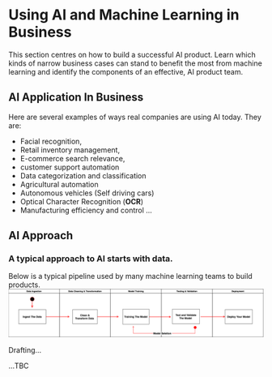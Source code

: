 # Using AI and Machine Learning in Business

This section centres on how to build a successful AI product. Learn which kinds of narrow business cases can stand to benefit the most from machine learning and identify the components of an effective, AI product team.

## AI Application In Business

Here are several examples of ways real companies are using AI today. They are:

- Facial recognition,
- Retail inventory management,
- E-commerce search relevance,
- customer support automation
- Data categorization and classification
- Agricultural automation
- Autonomous vehicles (Self driving cars)
- Optical Character Recognition (**OCR**)
- Manufacturing efficiency and control
  ...

## AI Approach

### A typical approach to AI starts with data.

Below is a typical pipeline used by many machine learning teams to build products.
![Typical AI Pipeline](./images/ml_pipeline.png)

Drafting...
<!-- They are :
Spend some time cleaning and organizing 
It starts with
[ ] To add image for explanation -->

...TBC
